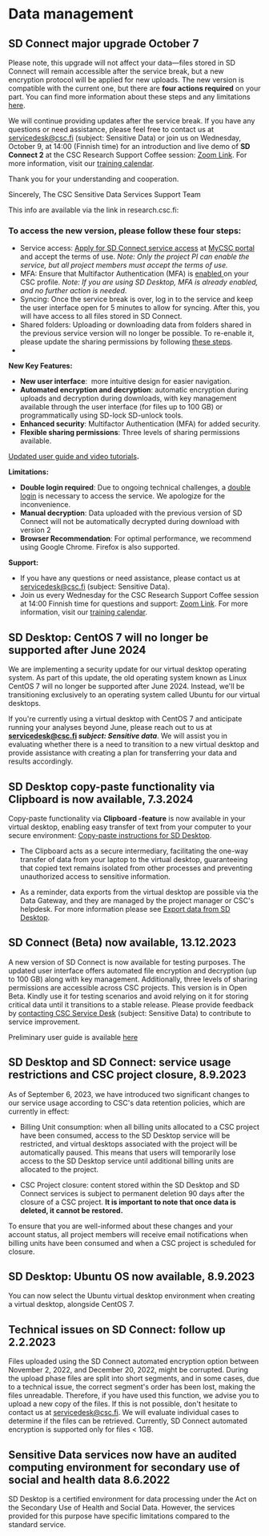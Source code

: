 # Data management

## SD Connect major upgrade October 7

Please note, this upgrade will not affect your data—files stored in SD Connect will remain accessible after the service break, but a new encryption protocol will be applied for new uploads. The new version is compatible with the current one, but there are **four actions required** on your part. You can find more information about these steps and any limitations [here](https://research.csc.fi/-/280351-91).

We will continue providing updates after the service break. If you have any questions or need assistance, please feel free to contact us at servicedesk@csc.fi (subject: Sensitive Data) or join us on Wednesday, October 9, at 14:00 (Finnish time) for an introduction and live demo of **SD Connect 2** at the CSC Research Support Coffee session: [Zoom Link](https://cscfi.zoom.us/j/65059161807#success). For more information, visit our [training calendar](https://csc.fi/en/training-calendar/csc-research-support-coffee-every-wednesday-at-1400-finnish-time-2-2/).​​​​​​​

Thank you for your understanding and cooperation.

Sincerely,
The CSC Sensitive Data Services Support Team

This info are available via the link in research.csc.fi:

### To access the new version, please follow these four steps:

* Service access: [Apply for SD Connect service access](https://docs.csc.fi/accounts/how-to-add-service-access-for-project/) at [MyCSC portal ](http://%C2%B4my.csc.fi/welcome "http://xn--%20my-kdc.csc.fi/welcome")and accept the terms of use. _Note: Only the project PI can enable the service, but all project members must accept the terms of use._
* MFA: Ensure that Multifactor Authentication (MFA) is [enabled ](http://docs.csc.fi/accounts/mfa/)on your CSC profile. _Note: If you are using SD Desktop, MFA is already enabled, and no further action is needed_.
* Syncing: Once the service break is over, log in to the service and keep the user interface open for 5 minutes to allow for syncing. After this, you will have access to all files stored in SD Connect.
* Shared folders: Uploading or downloading data from folders shared in the previous service version will no longer be possible. To re-enable it, please update the sharing permissions by following [these steps](https://docs.csc.fi/data/sensitive-data/sd-connect-share/).
* 

**New Key Features:**

* **New user interface**:  more intuitive design for easier navigation.
* **Automated encryption and decryption**: automatic encryption during uploads and decryption during downloads, with key management available through the user interface (for files up to 100 GB) or programmatically using SD-lock SD-unlock tools.
* **Enhanced security**: Multifactor Authentication (MFA) for added security.
* **Flexible sharing permissions**: Three levels of sharing permissions available.

[Updated user guide and video tutorials](https://docs.csc.fi/data/sensitive-data/sd-connect-beta/#sd-connect-beta)**.**

**Limitations:**

* **Double login required**: Due to ongoing technical challenges, a [double login](https://docs.csc.fi/data/sensitive-data/sd-connect-beta/#login) is necessary to access the service. We apologize for the inconvenience.
* **Manual decryption**: Data uploaded with the previous version of SD Connect will not be automatically decrypted during download with version 2
* **Browser Recommendation**: For optimal performance, we recommend using Google Chrome. Firefox is also supported.

**Support:**

* If you have any questions or need assistance, please contact us at servicedesk@csc.fi (subject: Sensitive Data).
* Join us every Wednesday for the CSC Research Support Coffee session at 14:00 Finnish time for questions and support: [Zoom Link](https://cscfi.zoom.us/j/65059161807#success). For more information, visit our [training calendar](https://csc.fi/en/training-calendar/csc-research-support-coffee-every-wednesday-at-1400-finnish-time-2-2/).




## SD Desktop: CentOS 7 will no longer be supported after June 2024

We are implementing a security update for our virtual desktop operating system. As part of this update, the old operating system known as Linux CentOS 7 will no longer be supported after June 2024. Instead, we'll be transitioning exclusively to an operating system called Ubuntu for our virtual desktops. 

If you're currently using a virtual desktop with CentOS 7 and anticipate running your analyses beyond June, please reach out to us at **servicedesk@csc.fi *subject: Sensitive data***. We will assist you in evaluating whether there is a need to transition to a new virtual desktop and provide assistance with creating a plan for transferring your data and results accordingly.

## SD Desktop copy-paste functionality via Clipboard is now available, 7.3.2024
Copy-paste functionality via **Clipboard -feature** is now available in your virtual desktop, enabling easy transfer of text from your computer to your secure environment: [Copy-paste instructions for SD Desktop](../../data/sensitive-data/sd-desktop-access.md#copy-paste-from-your-laptop-to-virtual-desktop). 

* The Clipboard acts as a secure intermediary, facilitating the one-way transfer of data from your laptop to the virtual desktop, guaranteeing that copied text remains isolated from other processes and preventing unauthorized access to sensitive information.

* As a reminder, data exports from the virtual desktop are possible via the Data Gateway, and they are managed by the project manager or CSC's helpdesk. For more information please see [Export data from SD Desktop](../../data/sensitive-data/sd-desktop-export.md).

## SD Connect (Beta) now available, 13.12.2023

A new version of SD Connect is now available for testing purposes. The updated user interface offers automated file encryption and decryption (up to 100 GB) along with key management. Additionally, three levels of sharing permissions are accessible across CSC projects. This version is in Open Beta. Kindly use it for testing scenarios and avoid relying on it for storing critical data until it transitions to a stable release. Please provide feedback by [contacting CSC Service Desk](../contact.md) (subject: Sensitive Data) to contribute to service improvement.

Preliminary user guide is available [here](../../data/sensitive-data/sd-connect-beta.md)

## SD Desktop and SD Connect: service usage restrictions and CSC project closure, 8.9.2023

As of September 6, 2023, we have introduced two significant changes to our service usage according to CSC's data retention policies, which are currently in effect:

* Billing Unit consumption: when all billing units allocated to a CSC project have been consumed, access to the SD Desktop service will be restricted, and virtual desktops associated with the project will be automatically paused. This means that users will temporarily lose access to the SD Desktop service until additional billing units are allocated to the project.

* CSC Project closure: content stored within the SD Desktop and SD Connect services is subject to permanent deletion 90 days after the closure of a CSC project. **It is important to note that once data is deleted, it cannot be restored.**

To ensure that you are well-informed about these changes and your account status,  all project members will receive email notifications when billing units have been consumed and when a  CSC project is scheduled for closure. 



## SD Desktop: Ubuntu OS now available, 8.9.2023

You can now select the Ubuntu virtual desktop environment when creating a virtual desktop, alongside CentOS 7.
  

## Technical issues on SD Connect: follow up 2.2.2023

Files uploaded using the SD Connect automated encryption option between November 2, 2022, and December 20, 2022, might be corrupted. 
During the upload phase files are split into short segments, and in some cases, due to a technical issue, the correct segment's order has been lost, making the files unreadable. Therefore, if you have used this function, we advise you to upload a new copy of the files. If this is not possible, don't hesitate to contact us at servicedesk@csc.fi. We will evaluate individual cases to determine if the files can be retrieved. Currently, SD Connect automated encryption is supported only for files < 1GB. 



## Sensitive Data services now have an audited computing environment for secondary use of social and health data 8.6.2022

SD Desktop is a certified environment for data processing under the Act on the Secondary Use of Health and Social Data. However, the services provided for this purpose have specific limitations compared to the standard service.


